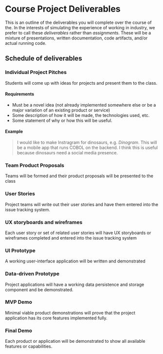 
# Course Project Deliverables

This is an outline of the deliverables you will complete over the course of the. In the interests of simulating the experience of working in industry, we prefer to call these _deliverables_ rather than _assignments_. These will be a mixture of presentations, written documentation, code artifacts, and/or actual running code. 

## Schedule of deliverables

### Individual Project Pitches
Students will come up with ideas for projects and present them to the class.
#### Requirements
* Must be a novel idea (not already implemented somewhere else or be a major variation of an existing product or service)
* Some description of how it will be made, the technologies used, etc.
* Some statement of why or how this will be useful.
#### Example
> I would like to make Instragram for dinosaurs, e.g. _Dinogram_. This will be a mobile app that runs COBOL on the backend. I think this is useful because dinosaurs need a social media presence.
### Team Product Proposals
Teams will be formed and their product proposals will be presented to the class
### User Stories
Project teams will write out their user stories and have them entered into the issue tracking system.
### UX storyboards and wireframes
Each user story or set of related user stories will have UX storyboards or wireframes completed and entered into the issue tracking system
### UI Prototype
A working user-interface application will be written and demonstrated
### Data-driven Prototype
Project applications will have a working data persistence and storage component and be demonstrated.
### MVP Demo
Minimal viable product demonstrations will prove that the project application has its core features implemented fully.
### Final Demo
Each product or application will be demonstrated to show all available features or capabilities.